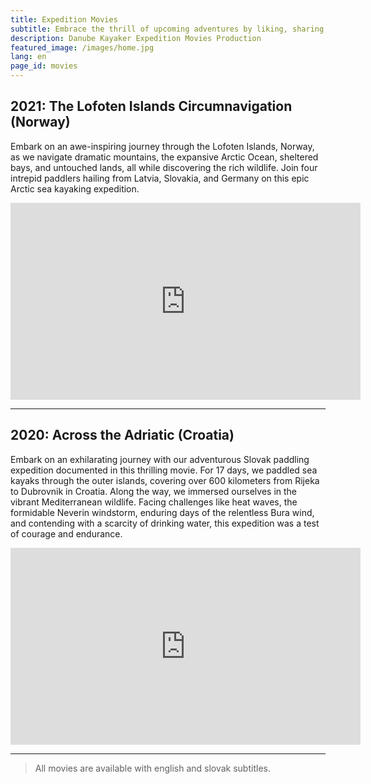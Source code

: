 ```yaml
---
title: Expedition Movies
subtitle: Embrace the thrill of upcoming adventures by liking, sharing, and subscribing to my Youtube channel! Join me on extraordinary journeys from Arctic expeditions to tropical explorations. Don't miss out!
description: Danube Kayaker Expedition Movies Production
featured_image: /images/home.jpg
lang: en
page_id: movies
---
```

<h2>2021: The Lofoten Islands Circumnavigation (Norway)</h2>

Embark on an awe-inspiring journey through the Lofoten Islands, Norway, as we navigate dramatic mountains, the expansive Arctic Ocean, sheltered bays, and untouched lands, all while discovering the rich wildlife. Join four intrepid paddlers hailing from Latvia, Slovakia, and Germany on this epic Arctic sea kayaking expedition.

<iframe width="560" height="315" src="https://www.youtube.com/embed/BV9OnfBjgkk" title="The Lofoten Islands Circumnavigation" frameborder="0" allow="accelerometer; autoplay; clipboard-write; encrypted-media; gyroscope; picture-in-picture" allowfullscreen></iframe>

---

<h2>2020: Across the Adriatic (Croatia)</h2>

Embark on an exhilarating journey with our adventurous Slovak paddling expedition documented in this thrilling movie. For 17 days, we paddled sea kayaks through the outer islands, covering over 600 kilometers from Rijeka to Dubrovnik in Croatia. Along the way, we immersed ourselves in the vibrant Mediterranean wildlife. Facing challenges like heat waves, the formidable Neverin windstorm, enduring days of the relentless Bura wind, and contending with a scarcity of drinking water, this expedition was a test of courage and endurance.
 
<iframe width="560" height="315" src="https://www.youtube.com/embed/H4umrvMVBbI" title="YouTube video player" frameborder="0" allow="accelerometer; autoplay; clipboard-write; encrypted-media; gyroscope; picture-in-picture" allowfullscreen></iframe>

---

> All movies are available with english and slovak subtitles.

